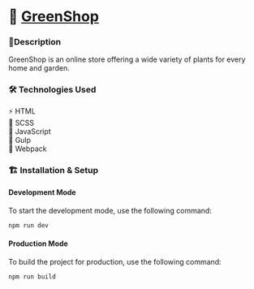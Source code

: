 # 🌿 [**GreenShop**](https://olenazlotarenchuk.github.io/GreenShop/)

### 🚀Description

GreenShop is an online store offering a wide variety of plants for every home and garden. 

### 🛠️ Technologies Used

⚡ HTML <br>
🎨 SCSS <br>
🚀 JavaScript<br>
🔄 Gulp<br>
🔄 Webpack <br>

### 🏗️ Installation & Setup

#### Development Mode
To start the development mode, use the following command:
```sh
npm run dev
```

#### Production Mode
To build the project for production, use the following command:
```sh
npm run build
```
